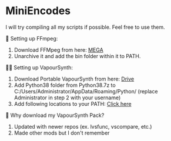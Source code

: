 # MiniEncodes

I will try compiling all my scripts if possible. Feel free to use them.

👀 Setting up FFmpeg:
1. Download FFMpeg from here: [MEGA](https://mega.nz/folder/B9kABBxZ#LAztIxaWNLGR4WxRtgdqqg)
2. Unarchive it and add the bin folder within it to PATH.

🐱‍👤 Setting up VapourSynth:
1. Download Portable VapourSynth from here: [Drive](https://drive.google.com/file/d/12wsbOYiR59iCFueip9OSGlpEHV3GVx_P/view?usp=sharing) 
2. Add Python38 folder from Python38.7z to C:/Users/Administrator/AppData/Roaming/Python/
(replace Administrator in step 2 with your username)
3. Add following locations to your PATH: [Click here](https://github.com/Soaibkhan38/MiniEncodes/blob/main/Folders%20to%20add%20to%20path%20for%20VS.txt)

🤔 Why download my VapourSynth Pack?
1. Updated with newer repos (ex. lvsfunc, vscompare, etc.)
2. Made other mods but I don't remember
